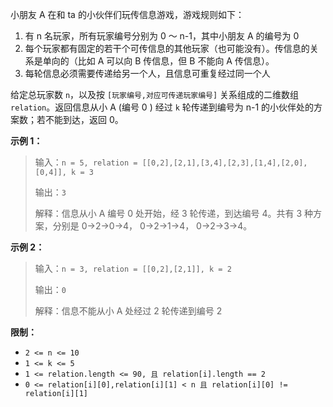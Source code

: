 小朋友 A 在和 ta 的小伙伴们玩传信息游戏，游戏规则如下：

  1. 有 n 名玩家，所有玩家编号分别为 0 ～ n-1，其中小朋友 A 的编号为 0
  2. 每个玩家都有固定的若干个可传信息的其他玩家（也可能没有）。传信息的关系是单向的（比如 A 可以向 B 传信息，但 B 不能向 A 传信息）。
  3. 每轮信息必须需要传递给另一个人，且信息可重复经过同一个人

给定总玩家数 `n`，以及按 `[玩家编号,对应可传递玩家编号]` 关系组成的二维数组 `relation`。返回信息从小 A (编号 0 ) 经过 `k`
轮传递到编号为 n-1 的小伙伴处的方案数；若不能到达，返回 0。

**示例 1：**

> 输入：`n = 5, relation = [[0,2],[2,1],[3,4],[2,3],[1,4],[2,0],[0,4]], k = 3`
>
> 输出：`3`
>
> 解释：信息从小 A 编号 0 处开始，经 3 轮传递，到达编号 4。共有 3 种方案，分别是 0->2->0->4， 0->2->1->4，
> 0->2->3->4。

**示例 2：**

> 输入：`n = 3, relation = [[0,2],[2,1]], k = 2`
>
> 输出：`0`
>
> 解释：信息不能从小 A 处经过 2 轮传递到编号 2

**限制：**

  * `2 <= n <= 10`
  * `1 <= k <= 5`
  * `1 <= relation.length <= 90, 且 relation[i].length == 2`
  * `0 <= relation[i][0],relation[i][1] < n 且 relation[i][0] != relation[i][1]`


